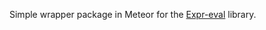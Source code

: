 Simple wrapper package in Meteor for the [Expr-eval](https://silentmatt.com/javascript-expression-evaluator/) library.
